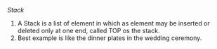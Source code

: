 *Stack*

1. A Stack is a list of element in which as element may be inserted or deleted only at one end, called TOP os the stack.
2. Best example is like the dinner plates in the wedding ceremony.

